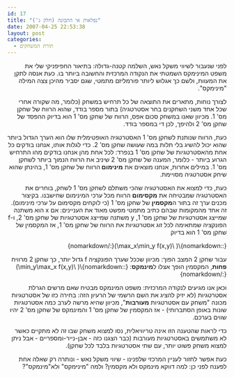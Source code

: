 ```yaml
---
id: 17
title: "נפלאות אי התבונה (חלק ג')"
date: 2007-04-25 22:53:38
layout: post
categories: 
  - תורת המשחקים
---
```

<p class="MsoNormal" dir="rtl">לפני שנעבור לשיווי משקל נאש, השלמה קטנה-גדולה: בתיאור החפיפניקי שלי את משפט המינימקס השמטתי את הנקודה המרכזית והחשובה ביותר בו. כעת אנסה לתקן את המעוות, ולשם כך אגלוש ליותר פורמליזם מתמטי, שגם יסביר מהיכן צצה המילה "מינימקס".</p>
<p class="MsoNormal" dir="rtl"> לצורך נוחות, מתארים את התוצאה של כל תרחיש במשחק (כלומר, מה שקורה אחרי שכל אחד משני השחקנים בחר אסטרטגיה) בתור מספר בודד, שהוא הרווח של שחקן מס' 1. מכיוון שאנו במשחק סכום אפס, הרווח של שחקן מס' 1 הוא בדיוק ההפסד של שחקן מס' 2 ולהיפך, לכן די במספר בודד.</p>
<p class="MsoNormal" dir="rtl"> כעת, הרווח שנותנת לשחקן מס' 1 האסטרטגיה האופטימלית שלו הוא הערך הגדול ביותר שהוא יכול להשיג בלי תלות במה שעושה שחקן מס' 2. כדי לגלות אותו, אנחנו בודקים כל אחת מהאסטרטגיות של שחקן מס' 1 בנפרד: לכל אחת מהן אנחנו בודקים מהו התרחיש הגרוע ביותר - כלומר, המענה של שחקן מס' 2 שיניב את הרווח הנמוך ביותר לשחקן מס' 1. במילים אחרות, אנחנו מוצאים את <strong>מינימום </strong>הרווח של שחקן מס' 1, בהינתן שהוא שיחק אסטרטגיה מסויימת.</p>
<p class="MsoNormal" dir="rtl">כעת, כדי למצוא את האסטרטגיה שהכי משתלם לשחקן מס' 1 לשחק, בוחרים את האסטרטגיה שמבטיחה את <strong>מקסימום</strong> הרווח מכל ערכי המינימום שחישבנו. בקיצור מכנים ערך זה בתור ה<strong>מקסמין</strong> של שחקן מס' 1 (כי לוקחים מקסימום על ערכי מינימום). זה אחד מהמקומות שבהם כתיב מתמטי מפשט מאוד את העניינים: אם x הוא משתנה שמייצג אסטרטגיות של שחקן מס' 1, y משתנה שמייצג אסטרטגיות של שחקן מס' 2, ו-f הפונקציה שמתאימה לכל זוג אסטרטגיות את הרווח של שחקן מס' 1, אז המקסמין של שחקן מס' 1 הוא בדיוק</p>
<p class="MsoNormal" dir="rtl">{::nomarkdown}\( \max_x\min_y f(x,y)\){:/nomarkdown}</p>

<p class="MsoNormal" dir="rtl"> עבור שחקן 2 המצב הפוך: מכיוון שככל שערך הפונקציה f גדול יותר, כך שחקן 2 מרוויח <strong>פחות</strong>, המקסמין הופך אצלו ל<strong>מינמקס</strong>:
{::nomarkdown}\( \min_y\max_x f(x,y)\){:/nomarkdown}
<p class="MsoNormal" dir="rtl"> וכאן אנו מגיעים לנקודה המרכזית: משפט המינמקס מבטיח שאם מרשים הגרלת אסטרטגיות (לא יזיק להציג את השם הרשמי של הרעיון הזה: בחירה כזו של אסטרטגיות מכונה "משחק עם אסטרטגיות <strong>מעורבות</strong>", מכיוון שהיא מרשה לערב כמה אסטרטגיות שונות באופן הסתברותי) - אז המקסמין של שחקן מס' 1 והמינמקס של שחקן מס' 2 יהיו שווים בערכם.</p>
<p class="MsoNormal" dir="rtl"> כדי לראות שהטענה הזו אינה טריוויאלית, נסו למצוא משחק שבו זה לא מתקיים כאשר לא משתמשים באסטרטגיות מעורבות (כבר הצגנו כזה - אבן-נייר-ומספריים - אבל ניתן למצוא משחק פשוט יותר, עם שתי אסטרטגיות בלבד לכל שחקן).</p>
<p class="MsoNormal" dir="rtl">כעת אפשר לחזור לעניין המרכזי שלפנינו - שיווי משקל נאש - ונותרה רק שאלה אחת לפענח לפני כן: למה דווקא מינמקס ולא מקסמין? ולמה "מינ<strong>י</strong>מקס" ולא"מינמקס"?</p>
